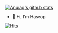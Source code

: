 [![Anurag's github stats](https://github-readme-stats.vercel.app/api?username=haserbi)](https://github.com/anuraghazra/github-readme-stats)

- 👋 Hi, I’m Haseop

[![Hits](https://hits.seeyoufarm.com/api/count/incr/badge.svg?url=https%3A%2F%2Fgithub.com%2Fhaserbi%2Fhit-counter&count_bg=%2379C83D&title_bg=%23555555&icon=&icon_color=%23E7E7E7&title=hits&edge_flat=false)](https://hits.seeyoufarm.com)  


